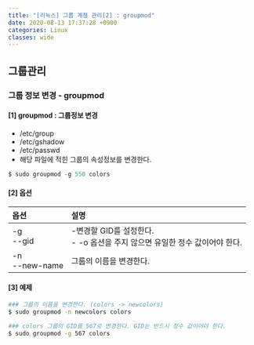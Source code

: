 ```yaml
---
title: "[리눅스] 그룹 계정 관리[2] : groupmod"
date: 2020-08-13 17:37:28 +0900
categories: Linux
classes: wide
---
```


## 그룹관리

### 그룹 정보 변경 - groupmod

#### [1] groupmod : 그룹정보 변경
- /etc/group
- /etc/gshadow
- /etc/passwd
- 해당 파일에 적힌 그룹의 속성정보를 변경한다.

```s
$ sudo groupmod -g 550 colors
```

#### [2] 옵션

|옵션            |설명                                |
|:--------------|:-----------------------------------|
|-g<br/>--gid|-변경할 GID를 설정한다.<br/>- -o 옵션을 주지 않으면 유일한 정수 값이어야 한다.|
|-n<br/>--new-name|그룹의 이름을 변경한다.|




#### [3] 예제
```bash
### 그룹의 이름을 변경한다. (colors -> newcolors)
$ sudo groupmod -n newcolors colors

### colors 그룹의 GID를 567로 변경한다. GID는 반드시 정수 값이어야 한다.
$ sudo groupmod -g 567 colors
```